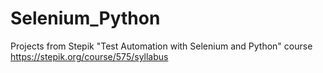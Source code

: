 # Selenium_Python
Projects from Stepik "Test Automation with Selenium and Python" course https://stepik.org/course/575/syllabus
